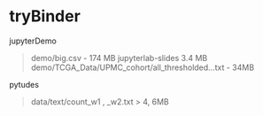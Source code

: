 # tryBinder

jupyterDemo
> demo/big.csv - 174 MB
> jupyterlab-slides 3.4 MB
> demo/TCGA_Data/UPMC_cohort/all_thresholded...txt  - 34MB
> 

pytudes
> data/text/count_w1 , _w2.txt > 4, 6MB